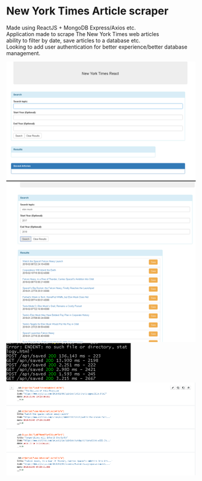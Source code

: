 # New York Times Article scraper
Made using ReactJS + MongoDB Express/Axios etc.  
Application made to scrape  The New York Times web articles  
ability to filter by date, save articles to a database etc.  
Looking to add user authentication for better experience/better database management.

![](/images/nyt1.png)
![](/images/nyt2.png)
![](/images/nyt3.png)
![](/images/nyt5.png)